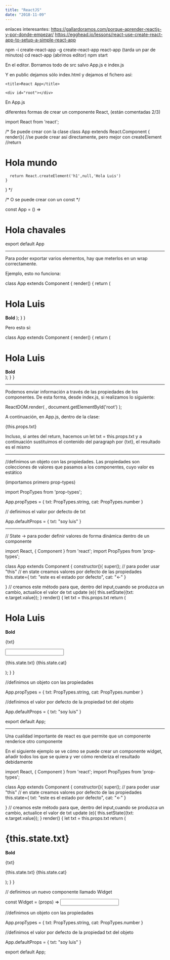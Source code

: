 ```yaml
---
title: "ReactJS"
date: "2018-11-09"
---
```


enlaces interesantes: https://gallardoramos.com/porque-aprender-reactjs-y-por-donde-empezar/
https://egghead.io/lessons/react-use-create-react-app-to-setup-a-simple-react-app

npm -i create-react-app -g
create-react-app react-app
(tarda un par de minutos)
cd react-app
(abrimos editor)
npm start

En el editor. Borramos todo de src salvo App.js e index.js

Y en public dejamos sólo index.html y dejamos el fichero así:

<!DOCTYPE html>
<html lang="en">
  <head>
    <meta charset="utf-8">

    <title>React App</title>
  </head>
  <body>

    <div id="root"></div>

  </body>
</html>

En App.js

diferentes formas de crear un componente React, (están comentadas 2/3)

import React from 'react';

/* Se puede crear con la clase
  class App extends React.Component {
    render(){
      //se puede crear así directamente, pero mejor con createElement  
      //return <h1>Hola mundo</h1>

      return React.createElement('h1',null,'Hola Luis')
    }
}
*/

/* O se puede crear con un const */

const App = () => <h1>Hola chavales</h1>

export default App

----

Para poder exportar varios elementos, hay que meterlos en un wrap correctamente.

Ejemplo, esto no funciona:

class App extends Component {
  render() {
    return (
        <h1>Hola Luis</h1> <b>Bold</b>
    );
  }
}

Pero esto sí:

class App extends Component {
  render() {
    return (
      <div>
        <h1>Hola Luis</h1> <b>Bold</b>
        </div>
    );
  }
}

----

Podemos enviar información a través de las propiedades de los componentes. De esta forma, desde index.js, si realizamos lo siguiente:

ReactDOM.render(
<App txt="este texto se corresponde a la propiedad txt"/>, document.getElementById('root')
                );
                
A continuación, en App.js, dentro de la clase:

<p>{this.props.txt}</p>

Incluso, si antes del return, hacemos un let txt = this.props.txt y a continuación sustituimos el contenido del paragraph por {txt}, el resultado es el mismo

----

//definimos un objeto con las propiedades. Las propiedades son colecciones de valores que pasamos a los componentes, cuyo valor es estático

(importamos primero prop-types)

import PropTypes from 'prop-types';

App.propTypes = {
  txt: PropTypes.string,
  cat: PropTypes.number
}

// definimos el valor por defecto de txt

App.defaultProps = {
  txt: "soy luis"
}

------------

// State -> para poder definir valores de forma dinámica dentro de un componente

import React, { Component } from 'react';
import PropTypes from 'prop-types';


class App extends Component {
  constructor(){
    super(); // para poder usar "this"
    // en state creamos valores por defecto de las propiedades
    this.state={
      txt: "este es el estado por defecto",
      cat: "<-"
    }

  }
  // creamos este método para que, dentro del input,cuando se produzca un cambio, actualice el valor de txt
  update (e){
    this.setState({txt: e.target.value});
  }
  render() {
    let txt = this.props.txt
    return (
      <div>
        <h1>Hola Luis</h1> 
        <b>Bold</b>
        <p>{txt}</p>
        <input type="text" onChange={this.update.bind(this)}></input>
        <p>{this.state.txt} {this.state.cat}</p>
        </div>
    );
  }
}

//definimos un objeto con las propiedades

App.propTypes = {
  txt: PropTypes.string,
  cat: PropTypes.number
}

//definimos el valor por defecto de la propiedad txt del objeto

App.defaultProps = {
  txt: "soy luis"
}

export default App;

-----

Una cualidad importante de react es que permite que un componente renderice otro componente

En el siguiente ejemplo se ve cómo se puede crear un componente widget, añadir todos los que se quiera y ver cómo renderiza el resultado debidamente

import React, { Component } from 'react';
import PropTypes from 'prop-types';


class App extends Component {
  constructor(){
    super(); // para poder usar "this"
    // en state creamos valores por defecto de las propiedades
    this.state={
      txt: "este es el estado por defecto",
      cat: "<-"
    }

  }
  // creamos este método para que, dentro del input,cuando se produzca un cambio, actualice el valor de txt
  update (e){
    this.setState({txt: e.target.value});
  }
  render() {
    let txt = this.props.txt
    return (
      <div>
        <h1>{this.state.txt} </h1> 
        <b>Bold</b>
        <p>{txt}</p>
        <Widget update={this.update.bind(this)}/>
        <Widget update={this.update.bind(this)}/>
        <Widget update={this.update.bind(this)}/>
        <p>{this.state.txt} {this.state.cat}</p>
        </div>
    );
  }
}

// definimos un nuevo componente llamado Widget

const Widget = (props) => 
  <input type="text" onChange={props.update}></input>

//definimos un objeto con las propiedades

App.propTypes = {
  txt: PropTypes.string,
  cat: PropTypes.number
}

//definimos el valor por defecto de la propiedad txt del objeto

App.defaultProps = {
  txt: "soy luis"
}

export default App;

